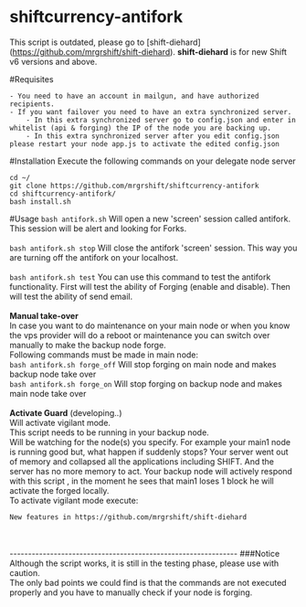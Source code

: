 # shiftcurrency-antifork
This script is outdated, please go to [shift-diehard] (https://github.com/mrgrshift/shift-diehard). **shift-diehard** is for new Shift v6 versions and above.

#Requisites

	- You need to have an account in mailgun, and have authorized recipients.
	- If you want failover you need to have an extra synchronized server. 
		- In this extra synchronized server go to config.json and enter in whitelist (api & forging) the IP of the node you are backing up.
		- In this extra synchronized server after you edit config.json please restart your node app.js to activate the edited config.json

#Installation
Execute the following commands on your delegate node server
```
cd ~/
git clone https://github.com/mrgrshift/shiftcurrency-antifork
cd shiftcurrency-antifork/
bash install.sh
```

#Usage
`bash antifork.sh` Will open a new 'screen' session called antifork. This session will be alert and looking for Forks.<br>
<br>
`bash antifork.sh stop` Will close the antifork 'screen' session. This way you are turning off the antifork on your localhost.<br>
<br>
`bash antifork.sh test` You can use this command to test the antifork functionality. First will test the ability of Forging (enable and disable). Then will test the ability of send email.<br>
<br>
<b>Manual take-over</b><br>
In case you want to do maintenance on your main node or when you know the vps provider will do a reboot or maintenance you can switch over manually to make the backup node forge.<br>
Following commands must be made in main node:<br>
`bash antifork.sh forge_off` Will stop forging on main node and makes backup node take over<br>
`bash antifork.sh forge_on`  Will stop forging on backup node and makes main node take over<br>
<br>
<b>Activate Guard</b> (developing..)<br>
Will activate vigilant mode.<br>
This script needs to be running in your backup node.<br>
Will be watching for the node(s) you specify. For example your main1 node is running good but, what happen if suddenly stops?
Your server went out of memory and collapsed all the applications including SHIFT. 
And the server has no more memory to act.
Your backup node will actively respond with this script , in the moment he sees that main1 loses 1 block he will activate the forged locally.<br>
To activate vigilant mode execute:<br>
```
New features in https://github.com/mrgrshift/shift-diehard
```

<br>
<br>
--------------------------------------------------------------
###Notice
Although the script works, it is still in the testing phase, please use with caution.<br>
The only bad points we could find is that the commands are not executed properly and you have to manually check if your node is forging.
